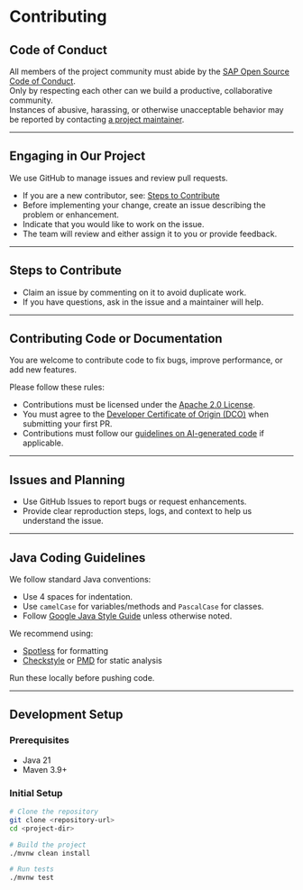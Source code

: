 # Contributing

## Code of Conduct

All members of the project community must abide by the [SAP Open Source Code of Conduct](https://github.com/open-resource-discovery/.github/blob/main/CODE_OF_CONDUCT.md).  
Only by respecting each other can we build a productive, collaborative community.  
Instances of abusive, harassing, or otherwise unacceptable behavior may be reported by contacting [a project maintainer](.reuse/dep5).

---

## Engaging in Our Project

We use GitHub to manage issues and review pull requests.

- If you are a new contributor, see: [Steps to Contribute](#steps-to-contribute)
- Before implementing your change, create an issue describing the problem or enhancement.
- Indicate that you would like to work on the issue.
- The team will review and either assign it to you or provide feedback.

---

## Steps to Contribute

- Claim an issue by commenting on it to avoid duplicate work.
- If you have questions, ask in the issue and a maintainer will help.

---

## Contributing Code or Documentation

You are welcome to contribute code to fix bugs, improve performance, or add new features.

Please follow these rules:

- Contributions must be licensed under the [Apache 2.0 License](./LICENSE).
- You must agree to the [Developer Certificate of Origin (DCO)](https://developercertificate.org/) when submitting your first PR.
- Contributions must follow our [guidelines on AI-generated code](https://github.com/open-resource-discovery/.github/blob/main/CONTRIBUTING_USING_GENAI.md) if applicable.

---

## Issues and Planning

- Use GitHub Issues to report bugs or request enhancements.
- Provide clear reproduction steps, logs, and context to help us understand the issue.

---

## Java Coding Guidelines

We follow standard Java conventions:

- Use 4 spaces for indentation.
- Use `camelCase` for variables/methods and `PascalCase` for classes.
- Follow [Google Java Style Guide](https://google.github.io/styleguide/javaguide.html) unless otherwise noted.

We recommend using:
- [Spotless](https://github.com/diffplug/spotless) for formatting
- [Checkstyle](https://checkstyle.org/) or [PMD](https://pmd.github.io/) for static analysis

Run these locally before pushing code.

---

## Development Setup

### Prerequisites

- Java 21
- Maven 3.9+

### Initial Setup

```bash
# Clone the repository
git clone <repository-url>
cd <project-dir>

# Build the project
./mvnw clean install

# Run tests
./mvnw test

